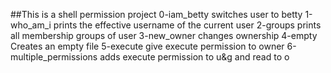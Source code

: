 ##This is a shell permission project
0-iam_betty switches user to betty
1-who_am_i prints the effective username of the current user
2-groups prints all membership groups of user
3-new_owner changes ownership
4-empty Creates an empty file
5-execute give execute permission to owner
6-multiple_permissions adds execute permission to u&g and read to o
